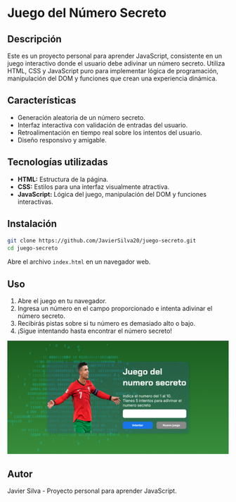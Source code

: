 # Juego del Número Secreto

## Descripción

Este es un proyecto personal para aprender JavaScript, consistente en un juego interactivo donde el usuario debe adivinar un número secreto. Utiliza HTML, CSS y JavaScript puro para implementar lógica de programación, manipulación del DOM y funciones que crean una experiencia dinámica.

## Características

- Generación aleatoria de un número secreto.
- Interfaz interactiva con validación de entradas del usuario.
- Retroalimentación en tiempo real sobre los intentos del usuario.
- Diseño responsivo y amigable.

## Tecnologías utilizadas

- **HTML:** Estructura de la página.
- **CSS:** Estilos para una interfaz visualmente atractiva.
- **JavaScript:** Lógica del juego, manipulación del DOM y funciones interactivas.

## Instalación

```bash
git clone https://github.com/JavierSilva20/juego-secreto.git
cd juego-secreto
```
Abre el archivo `index.html` en un navegador web.

## Uso

1. Abre el juego en tu navegador.
2. Ingresa un número en el campo proporcionado e intenta adivinar el número secreto.
3. Recibirás pistas sobre si tu número es demasiado alto o bajo.
4. ¡Sigue intentando hasta encontrar el número secreto!

![Pantalla del juego](img/pantalla.PNG)

## Autor

Javier Silva - Proyecto personal para aprender JavaScript.
